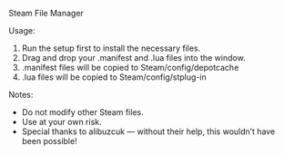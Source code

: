 Steam File Manager

Usage:
1. Run the setup first to install the necessary files.
2. Drag and drop your .manifest and .lua files into the window.
3. .manifest files will be copied to Steam/config/depotcache
4. .lua files will be copied to Steam/config/stplug-in

Notes:
- Do not modify other Steam files.
- Use at your own risk.
- Special thanks to alibuzcuk — without their help, this wouldn’t have been possible!
